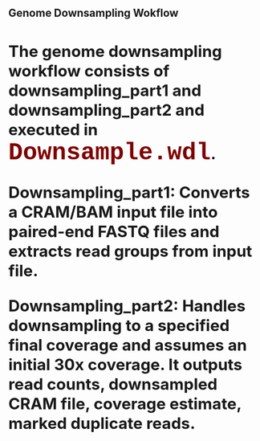<h2><b>Genome Downsampling Wokflow<b/><h2/>

The genome downsampling workflow consists of <b>downsampling_part1</b> and <b>downsampling_part2</b> and executed in <font face="Courier New" size="12px" color="#800000">Downsample.wdl</font>.

<b>Downsampling_part1:</b>
Converts a CRAM/BAM input file into paired-end FASTQ files and extracts read groups from input file.

<b>Downsampling_part2:</b>
Handles downsampling to a specified final coverage and assumes an initial 30x coverage. It outputs read counts, downsampled CRAM file, coverage estimate, marked duplicate reads.

